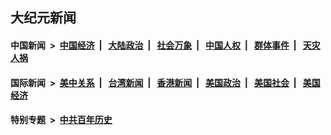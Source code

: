 ## 大纪元新闻

#### 中国新闻 &nbsp;>&nbsp; [中国经济](indexes/ncid283/README.md?09041245) &nbsp;| &nbsp; [大陆政治](indexes/ncid277/README.md?09041245) &nbsp;| &nbsp; [社会万象](indexes/ncid282/README.md?09041245) &nbsp;| &nbsp; [中国人权](indexes/ncid278/README.md?09041245) &nbsp;| &nbsp; [群体事件](indexes/ncid279/README.md?09041245) &nbsp;| &nbsp; [天灾人祸](indexes/ncid280/README.md?09041245)

#### 国际新闻 &nbsp;>&nbsp; [美中关系](indexes/nf1412576/README.md?09041245) &nbsp;| &nbsp; [台湾新闻](indexes/ncid1349361/README.md?09041245) &nbsp;| &nbsp; [香港新闻](indexes/ncid1349362/README.md?09041245) &nbsp;| &nbsp; [美国政治](indexes/ncid1078159/README.md?09041245) &nbsp;| &nbsp; [美国社会](indexes/ncid1078160/README.md?09041245) &nbsp;| &nbsp; [美国经济](indexes/ncid1078158/README.md?09041245)

#### 特别专题 &nbsp;>&nbsp; [中共百年历史](https://github.com/easy2view/epoch-special/blob/master/README.md?09041245)  
